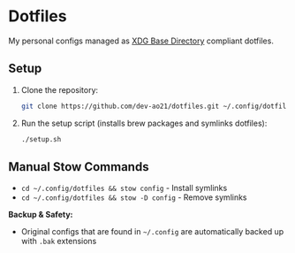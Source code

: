 # Dotfiles

My personal configs managed as [XDG Base Directory](https://specifications.freedesktop.org/basedir-spec/basedir-spec-latest.html) compliant dotfiles.

## Setup

1. Clone the repository:
   ```bash
   git clone https://github.com/dev-ao21/dotfiles.git ~/.config/dotfiles && cd ~/.config/dotfiles
   ```

2. Run the setup script (installs brew packages and symlinks dotfiles):
   ```bash
   ./setup.sh
   ```

## Manual Stow Commands

- `cd ~/.config/dotfiles && stow config` - Install symlinks
- `cd ~/.config/dotfiles && stow -D config` - Remove symlinks

**Backup & Safety:**
- Original configs that are found in `~/.config` are automatically backed up with `.bak` extensions